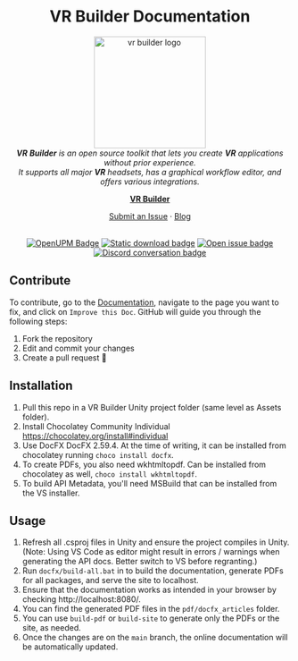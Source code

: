 <h1 align="center">VR Builder Documentation</h1>

<p align="center">
    <img src="https://github.com/user-attachments/assets/c8d8ae7e-8369-4d00-9ab1-16159dd1bd6c" alt="vr builder logo" height="200px"/>
    <br>
    <em><span><b>VR</b> <b>Builder</b> is an open source toolkit that lets you create <b>VR</b> applications without prior experience.
    <br>
    It supports all major <b>VR</b> headsets, has a graphical workflow editor, and offers various integrations.</span></em>
    <br>
</p>

<p align="center">
    <a href="https://www.mindport.co/vr-builder"><strong>VR Builder</strong></a>
    <br>
</p>

<p align="center">
    <a href="https://github.com/MindPort-GmbH/VR-Builder-Documentation/issues?q=">Submit an Issue</a>
    ·
    <a href="https://www.mindport.co/blog">Blog</a>
    <br>
    <br>
</p>

<p align="center">
    <a href="https://openupm.com/packages/co.mindport.vrbuilder.core/" title="Download VR Builder over GitHub OpenUPM" target="_blank"><img alt="OpenUPM Badge" src="https://img.shields.io/npm/v/co.mindport.vrbuilder.core?label=openupm&amp;registry_uri=https://package.openupm.com"/></a>
    <a href="https://github.com/MindPort-GmbH/VR-Builder/releases" title="Download VR Builder over GitHub" target="_blank"><img alt="Static download badge" src="https://img.shields.io/github/downloads/MindPort-GmbH/VR-Builder/total.svg"></a>
    <a href="https://github.com/MindPort-GmbH/VR-Builder-Documentation/issues?q=is%3Aopen" title="Show issues for VR Builder Documentation" target="_blank"><img alt="Open issue badge" src="https://img.shields.io/github/issues/MindPort-GmbH/VR-Builder-Documentation"></a>
    <a href="https://discord.com/invite/aUdwRRPgrK" title="Join the community of VR Builder" target="_blank"><img alt="Discord conversation badge" src="https://img.shields.io/discord/861482616539578378"></a>
</p>

## Contribute

To contribute, go to the [Documentation](https://mindport-gmbh.github.io/VR-Builder-Documentation/articles/core/introduction.html), navigate to the page you want to fix, and click on `Improve this Doc`. GitHub will guide you through the following steps:

1. Fork the repository  
2. Edit and commit your changes  
3. Create a pull request 🎉

## Installation

1. Pull this repo in a VR Builder Unity project folder (same level as Assets folder).
2. Install Chocolatey Community Individual https://chocolatey.org/install#individual
3. Use DocFX DocFX 2.59.4. At the time of writing, it can be installed from chocolatey running `choco install docfx`.
4. To create PDFs, you also need wkhtmltopdf. Can be installed from chocolatey as well, `choco install wkhtmltopdf`.
5. To build API Metadata, you'll need MSBuild that can be installed from the VS installer.

## Usage

1. Refresh all .csproj files in Unity and ensure the project compiles in Unity. (Note: Using VS Code as editor might result in errors / warnings when generating the API docs. Better switch to VS before regranting.)
2. Run `docfx/build-all.bat` in to build the documentation, generate PDFs for all packages, and serve the site to localhost.
3. Ensure that the documentation works as intended in your browser by checking http://localhost:8080/.
4. You can find the generated PDF files in the `pdf/docfx_articles` folder.
5. You can use `build-pdf` or `build-site` to generate only the PDFs or the site, as needed.
6. Once the changes are on the `main` branch, the online documentation will be automatically updated.
